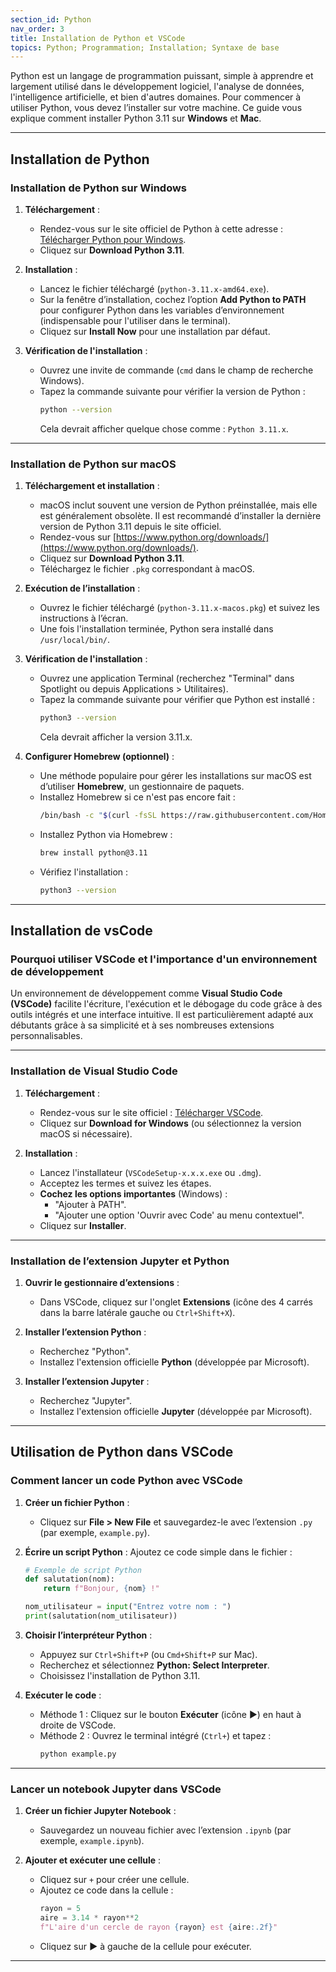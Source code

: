 ```yaml
---
section_id: Python
nav_order: 3
title: Installation de Python et VSCode
topics: Python; Programmation; Installation; Syntaxe de base
---
```


Python est un langage de programmation puissant, simple à apprendre et largement utilisé dans le développement logiciel, l'analyse de données, l'intelligence artificielle, et bien d'autres domaines. Pour commencer à utiliser Python, vous devez l’installer sur votre machine. Ce guide vous explique comment installer Python 3.11 sur **Windows** et **Mac**.

---

## Installation de Python

### Installation de Python sur Windows

1. **Téléchargement** :
   - Rendez-vous sur le site officiel de Python à cette adresse : [Télécharger Python pour Windows](https://www.python.org/downloads/).
   - Cliquez sur **Download Python 3.11**.

2. **Installation** :
   - Lancez le fichier téléchargé (`python-3.11.x-amd64.exe`).
   - Sur la fenêtre d’installation, cochez l’option **Add Python to PATH** pour configurer Python dans les variables d’environnement (indispensable pour l'utiliser dans le terminal).
   - Cliquez sur **Install Now** pour une installation par défaut.

3. **Vérification de l'installation** :
   - Ouvrez une invite de commande (`cmd` dans le champ de recherche Windows).
   - Tapez la commande suivante pour vérifier la version de Python :
     ```bash
     python --version
     ```
     Cela devrait afficher quelque chose comme : `Python 3.11.x`.

---

### Installation de Python sur macOS

1. **Téléchargement et installation** :
   - macOS inclut souvent une version de Python préinstallée, mais elle est généralement obsolète. Il est recommandé d’installer la dernière version de Python 3.11 depuis le site officiel.
   - Rendez-vous sur [https://www.python.org/downloads/](https://www.python.org/downloads/).
   - Cliquez sur **Download Python 3.11**.
   - Téléchargez le fichier `.pkg` correspondant à macOS.

2. **Exécution de l’installation** :
   - Ouvrez le fichier téléchargé (`python-3.11.x-macos.pkg`) et suivez les instructions à l’écran.
   - Une fois l'installation terminée, Python sera installé dans `/usr/local/bin/`.

3. **Vérification de l'installation** :
   - Ouvrez une application Terminal (recherchez "Terminal" dans Spotlight ou depuis Applications > Utilitaires).
   - Tapez la commande suivante pour vérifier que Python est installé :
     ```bash
     python3 --version
     ```
     Cela devrait afficher la version 3.11.x.

4. **Configurer Homebrew (optionnel)** :
   - Une méthode populaire pour gérer les installations sur macOS est d’utiliser **Homebrew**, un gestionnaire de paquets.
   - Installez Homebrew si ce n'est pas encore fait :
     ```bash
     /bin/bash -c "$(curl -fsSL https://raw.githubusercontent.com/Homebrew/install/HEAD/install.sh)"
     ```
   - Installez Python via Homebrew :
     ```bash
     brew install python@3.11
     ```
   - Vérifiez l'installation :
     ```bash
     python3 --version
     ```

---

## Installation de vsCode

### Pourquoi utiliser VSCode et l'importance d'un environnement de développement

Un environnement de développement comme **Visual Studio Code (VSCode)** facilite l'écriture, l'exécution et le débogage du code grâce à des outils intégrés et une interface intuitive. Il est particulièrement adapté aux débutants grâce à sa simplicité et à ses nombreuses extensions personnalisables.

---

### Installation de Visual Studio Code

1. **Téléchargement** :
   - Rendez-vous sur le site officiel : [Télécharger VSCode](https://code.visualstudio.com/).
   - Cliquez sur **Download for Windows** (ou sélectionnez la version macOS si nécessaire).

2. **Installation** :
   - Lancez l'installateur (`VSCodeSetup-x.x.x.exe` ou `.dmg`).
   - Acceptez les termes et suivez les étapes.
   - **Cochez les options importantes** (Windows) :
     - "Ajouter à PATH".
     - "Ajouter une option 'Ouvrir avec Code' au menu contextuel".
   - Cliquez sur **Installer**.

---

###  Installation de l’extension Jupyter et Python

1. **Ouvrir le gestionnaire d’extensions** :
   - Dans VSCode, cliquez sur l'onglet **Extensions** (icône des 4 carrés dans la barre latérale gauche ou `Ctrl+Shift+X`).

2. **Installer l’extension Python** :
   - Recherchez "Python".
   - Installez l'extension officielle **Python** (développée par Microsoft).

3. **Installer l’extension Jupyter** :
   - Recherchez "Jupyter".
   - Installez l'extension officielle **Jupyter** (développée par Microsoft).

---

## Utilisation de Python dans VSCode

### Comment lancer un code Python avec VSCode

1. **Créer un fichier Python** :
   - Cliquez sur **File > New File** et sauvegardez-le avec l’extension `.py` (par exemple, `example.py`).

2. **Écrire un script Python** :
   Ajoutez ce code simple dans le fichier :
   ```python
   # Exemple de script Python
   def salutation(nom):
       return f"Bonjour, {nom} !"

   nom_utilisateur = input("Entrez votre nom : ")
   print(salutation(nom_utilisateur))
   ```

3. **Choisir l’interpréteur Python** :
   - Appuyez sur `Ctrl+Shift+P` (ou `Cmd+Shift+P` sur Mac).
   - Recherchez et sélectionnez **Python: Select Interpreter**.
   - Choisissez l'installation de Python 3.11.

4. **Exécuter le code** :
   - Méthode 1 : Cliquez sur le bouton **Exécuter** (icône ▶) en haut à droite de VSCode.
   - Méthode 2 : Ouvrez le terminal intégré (`Ctrl+`) et tapez :
     ```bash
     python example.py
     ```

---

### Lancer un notebook Jupyter dans VSCode

1. **Créer un fichier Jupyter Notebook** :
   - Sauvegardez un nouveau fichier avec l’extension `.ipynb` (par exemple, `example.ipynb`).

2. **Ajouter et exécuter une cellule** :
   - Cliquez sur `+` pour créer une cellule.
   - Ajoutez ce code dans la cellule :
     ```python
     rayon = 5
     aire = 3.14 * rayon**2
     f"L'aire d'un cercle de rayon {rayon} est {aire:.2f}"
     ```
   - Cliquez sur **▶** à gauche de la cellule pour exécuter.

---

